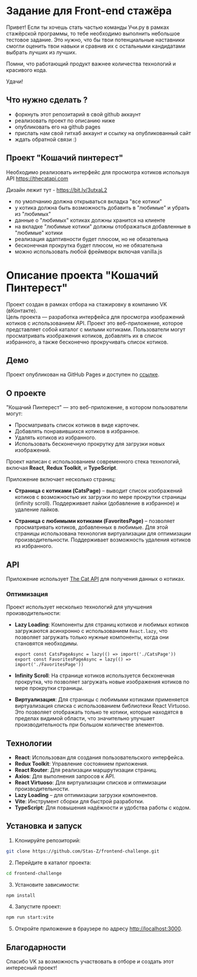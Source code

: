 # Задание для Front-end стажёра

Привет! Если ты хочешь стать частью команды Учи.ру в рамках стажёрской программы,
то тебе необходимо выполнить небольшое тестовое задание. Это нужно, что бы твои
потенциальные наставники смогли оценить твои навыки и сравнив их с остальными
кандидатами выбрать лучших из лучших.

Помни, что работающий продукт важнее количества технологий и красивого кода.

Удачи!

## Что нужно сделать ?

- форкнуть этот репозитарий в свой github аккаунт
- реализовать проект по описанию ниже
- опубликовать его на github pages
- прислать нам свой гитхаб аккаунт и ссылку на опубликованный сайт
- ждать обратной связи :)

## Проект "Кошачий пинтерест"

Необходимо реализовать интерфейс для просмотра котиков используя API https://thecatapi.com

Дизайн лежит тут - https://bit.ly/3utxaL2

- по умолчанию должна открываться вкладка "все котики"
- у котика должна быть возможность добавить в "любимые" и убрать из "любимых"
- данные о "любимых" котиках должны хранится на клиенте
- на вкладке "любимые котики" должны отображаться добавленные в "любимые" котики
- реализация адаптивности будет плюсом, но не обязательна
- бесконечная прокрутка будет плюсом, но не обязательна
- можно использовать любой фреймворк включая vanilla.js

#

# Описание проекта "Кошачий Пинтерест"

Проект создан в рамках отбора на стажировку в компанию VK (вКонтакте).  
Цель проекта — разработка интерфейса для просмотра изображений котиков с использованием API.
Проект это веб-приложение, которое представляет собой каталог с милыми котиками. Пользователи могут просматривать изображения котиков, добавлять их в список избранного, а также бесконечно прокручивать список котиков.

## Демо

Проект опубликован на GitHub Pages и доступен по [ссылке](https://stas-z.github.io/frontend-challenge/).

## О проекте

"Кошачий Пинтерест" — это веб-приложение, в котором пользователи могут:

- Просматривать список котиков в виде карточек.
- Добавлять понравившихся котиков в избранное.
- Удалять котиков из избранного.
- Использовать бесконечную прокрутку для загрузки новых изображений.

Проект написан с использованием современного стека технологий, включая **React**, **Redux Toolkit**, и **TypeScript**.

Приложение включает несколько страниц:

- **Страница с котиками (CatsPage)** – выводит список изображений котиков с возможностью их загрузки по мере прокрутки страницы (infinity scroll). Поддерживает лайки (добавление в избранное) и удаление лайков.

- **Страница с любимыми котиками (FavoritesPage)** – позволяет просматривать котиков, добавленных в любимые. Для этой страницы использована технология виртуализации для оптимизации производительности. Поддерживает возможность удаления котиков из избранного.

## API

Приложение использует [The Cat API](https://thecatapi.com/) для получения данных о котиках.

### Оптимизация

Проект использует несколько технологий для улучшения производительности:

- **Lazy Loading**: Компоненты для страниц котиков и любимых котиков загружаются асинхронно с использованием `React.lazy`, что позволяет загружать только нужные компоненты, когда они становятся необходимы.
    ```tsx
    export const CatsPageAsync = lazy(() => import('./CatsPage'))
    export const FavoritesPageAsync = lazy(() => import('./FavoritesPage'))
    ```
- **Infinity Scroll**: На странице котиков используется бесконечная прокрутка, что позволяет загружать новые изображения котиков по мере прокрутки страницы.

- **Виртуализация**: Для страницы с любимыми котиками применяется виртуализация списка с использованием библиотеки React Virtuoso. Это позволяет отображать только те котики, которые находятся в пределах видимой области, что значительно улучшает производительность при большом количестве элементов.

## Технологии

- **React**: Использован для создания пользовательского интерфейса.
- **Redux Toolkit**: Управление состоянием приложения.
- **React Router**: Для реализации маршрутизации страниц.
- **Axios**: Для выполнения запросов к API.
- **React Virtuoso**: Для виртуализации списков и оптимизации производительности.
- **Lazy Loading** – для оптимизации загрузки компонентов.
- **Vite**: Инструмент сборки для быстрой разработки.
- **TypeScript**: Для повышения надёжности и удобства работы с кодом.

## Установка и запуск

1. Клонируйте репозиторий:

```bash
git clone https://github.com/Stas-Z/frontend-challenge.git
```

2. Перейдите в каталог проекта:

```bash
cd frontend-challenge
```

3. Установите зависимости:

```bash
npm install
```

4. Запустите проект:

```bash
npm run start:vite
```

5. Откройте приложение в браузере по адресу [http://localhost:3000](http://localhost:3000).

## Благодарности

Спасибо VK за возможность участвовать в отборе и создать этот интересный проект!
